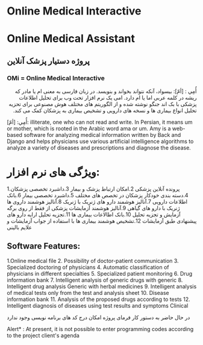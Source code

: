 # **Online Medical Interactive**
# **Online Medical Assistant**
## پروژه دستیار پزشک آنلاین

### **OMi  = Online Medical Interactive**


<dl dir='rtl'>
  أُمِي : [أمّ]: بيسواد، آنكه نتواند بخواند و بنويسد.
در زبان فارسی به معنی ام یا مادر که ریشه در کلمه عربی اما یا ام دارد.
امی یک نرم افزار تحت وب برای تحلیل اطلاعات پزشکی با بک اند جنگو نوشته شده و از الگوریتم های مختلف هوش مصنوعی برای تحزیه تحلیل انواع بیماری ها و نسخه های دارویی و تشخیص بیماری به پزشکان کمک می کند.</dl>

  أُمِي: [أمّ]: illiterate, one who can not read and write.
In Persian, it means um or mother, which is rooted in the Arabic word ama or um.
Amy is a web-based software for analyzing medical information written by Back and Django and helps physicians use various artificial intelligence algorithms to analyze a variety of diseases and prescriptions and diagnose the disease.

# ویژگی های نرم افزار:
1.پرونده آنلاین پزشکی
2.امکان ارتباط پزشک و بیمار
3.داشبرد تخصصی پزشکان
4.دسته بندی خودکار پزشکان در تخصص های مختلف
5.داشبرد تخصصی بیمار
6.بانک اطلاعات دارویی
7.آنالیز هوشمند دارو های ژنریک با ژنریک
8.آنالیز هوشمند داروی ها ژنریک با دارو های گیاهی
9.آنالیز هوشمند آزمایشات پزشکی از فقط از روی برگه آزمایش و تجزیه تحلیل
10.بانک اطالاعات بیماری ها
11.تجزیه تحلیل ارایه دارو های پیشنهادی طبق آزمایشات
12.تشخیص هوشمند بیماری ها با استفاده از جواب آزمایشات و علایم بالینی



## Software Features:
1.Online medical file 
2. Possibility of doctor-patient communication 
3. Specialized doctoring of physicians 
4. Automatic classification of physicians in different specialties 
5. Specialized patient monitoring 6. Drug information bank 
7. Intelligent analysis of generic drugs with generic 
8. Intelligent drug analysis Generic with herbal medicines 
9. Intelligent analysis of medical tests only from the test and analysis sheet 
10. Disease information bank 
11. Analysis of the proposed drugs according to tests 
12. Intelligent diagnosis of diseases using test results and symptoms Clinical



در حال حاضر به دستور کار فرمای پروژه امکان درج کد های برنامه نویسی وجود ندارد

Alert* : At present, it is not possible to enter programming codes according to the project client's agenda

